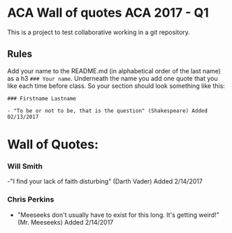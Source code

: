 # ACA Wall of quotes ACA 2017 - Q1

This is a project to test collaborative working in a git repository.

## Rules

Add your name to the README.md (in alphabetical order of the last name) as a h3 `### Your name`. Underneath the name you add one quote that you like each time before class.
So your section should look something like this:

```
### Firstname Lastname

- "To be or not to be, that is the question" (Shakespeare) Added 02/13/2017
```

# Wall of Quotes:
### Will Smith

-"I find your lack of faith disturbing" (Darth Vader) Added 2/14/2017

### Chris Perkins

- "Meeseeks don't usually have to exist for this long. It's getting weird!" (Mr. Meeseeks) Added 2/14/2017
